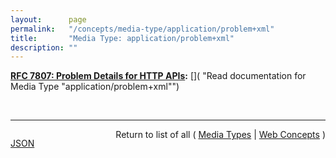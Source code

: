 ```yaml
---
layout:      page
permalink:   "/concepts/media-type/application/problem+xml"
title:       "Media Type: application/problem+xml"
description: ""
---
```


**[RFC 7807: Problem Details for HTTP APIs](/specs/IETF/RFC/7807 "This document defines a &#34;problem detail&#34; as a way to carry machine-readable details of errors in a HTTP response, to avoid the need to invent new error response formats for HTTP APIs."):** []( "Read documentation for Media Type &#34;application/problem+xml&#34;")

<br/>
<hr/>

<p style="float : left"><a href="./application/problem+xml.json" title="JSON representing this particular Web Concept value">JSON</a></p>
<p style="text-align: right">Return to list of all ( <a href="../media-types">Media Types</a> | <a href="../">Web Concepts</a> )</p>
